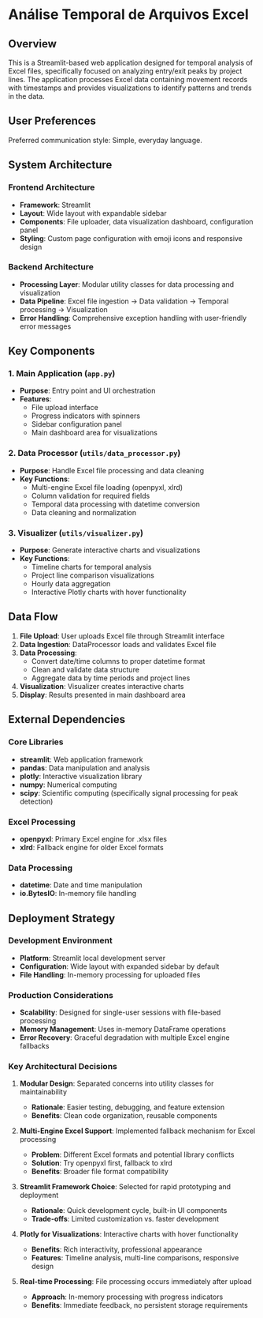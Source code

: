 # Análise Temporal de Arquivos Excel

## Overview

This is a Streamlit-based web application designed for temporal analysis of Excel files, specifically focused on analyzing entry/exit peaks by project lines. The application processes Excel data containing movement records with timestamps and provides visualizations to identify patterns and trends in the data.

## User Preferences

Preferred communication style: Simple, everyday language.

## System Architecture

### Frontend Architecture
- **Framework**: Streamlit
- **Layout**: Wide layout with expandable sidebar
- **Components**: File uploader, data visualization dashboard, configuration panel
- **Styling**: Custom page configuration with emoji icons and responsive design

### Backend Architecture
- **Processing Layer**: Modular utility classes for data processing and visualization
- **Data Pipeline**: Excel file ingestion → Data validation → Temporal processing → Visualization
- **Error Handling**: Comprehensive exception handling with user-friendly error messages

## Key Components

### 1. Main Application (`app.py`)
- **Purpose**: Entry point and UI orchestration
- **Features**: 
  - File upload interface
  - Progress indicators with spinners
  - Sidebar configuration panel
  - Main dashboard area for visualizations

### 2. Data Processor (`utils/data_processor.py`)
- **Purpose**: Handle Excel file processing and data cleaning
- **Key Functions**:
  - Multi-engine Excel file loading (openpyxl, xlrd)
  - Column validation for required fields
  - Temporal data processing with datetime conversion
  - Data cleaning and normalization

### 3. Visualizer (`utils/visualizer.py`)
- **Purpose**: Generate interactive charts and visualizations
- **Key Functions**:
  - Timeline charts for temporal analysis
  - Project line comparison visualizations
  - Hourly data aggregation
  - Interactive Plotly charts with hover functionality

## Data Flow

1. **File Upload**: User uploads Excel file through Streamlit interface
2. **Data Ingestion**: DataProcessor loads and validates Excel file
3. **Data Processing**: 
   - Convert date/time columns to proper datetime format
   - Clean and validate data structure
   - Aggregate data by time periods and project lines
4. **Visualization**: Visualizer creates interactive charts
5. **Display**: Results presented in main dashboard area

## External Dependencies

### Core Libraries
- **streamlit**: Web application framework
- **pandas**: Data manipulation and analysis
- **plotly**: Interactive visualization library
- **numpy**: Numerical computing
- **scipy**: Scientific computing (specifically signal processing for peak detection)

### Excel Processing
- **openpyxl**: Primary Excel engine for .xlsx files
- **xlrd**: Fallback engine for older Excel formats

### Data Processing
- **datetime**: Date and time manipulation
- **io.BytesIO**: In-memory file handling

## Deployment Strategy

### Development Environment
- **Platform**: Streamlit local development server
- **Configuration**: Wide layout with expanded sidebar by default
- **File Handling**: In-memory processing for uploaded files

### Production Considerations
- **Scalability**: Designed for single-user sessions with file-based processing
- **Memory Management**: Uses in-memory DataFrame operations
- **Error Recovery**: Graceful degradation with multiple Excel engine fallbacks

### Key Architectural Decisions

1. **Modular Design**: Separated concerns into utility classes for maintainability
   - **Rationale**: Easier testing, debugging, and feature extension
   - **Benefits**: Clean code organization, reusable components

2. **Multi-Engine Excel Support**: Implemented fallback mechanism for Excel processing
   - **Problem**: Different Excel formats and potential library conflicts
   - **Solution**: Try openpyxl first, fallback to xlrd
   - **Benefits**: Broader file format compatibility

3. **Streamlit Framework Choice**: Selected for rapid prototyping and deployment
   - **Rationale**: Quick development cycle, built-in UI components
   - **Trade-offs**: Limited customization vs. faster development

4. **Plotly for Visualizations**: Interactive charts with hover functionality
   - **Benefits**: Rich interactivity, professional appearance
   - **Features**: Timeline analysis, multi-line comparisons, responsive design

5. **Real-time Processing**: File processing occurs immediately after upload
   - **Approach**: In-memory processing with progress indicators
   - **Benefits**: Immediate feedback, no persistent storage requirements